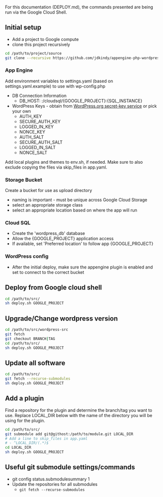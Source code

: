 For this documentation (DEPLOY.md), the commands presented are being run via the Google Cloud Shell.

## Initial setup

* Add a project to Google compute
* clone this project recursively

```bash
cd /path/to/project/source
git clone --recursive https://github.com/jdkindy/appengine-php-wordpress-starter-project.git [LOCAL_DIR]
```

### App Engine

Add environment variables to settings.yaml (based on settings.yaml.example) to use with wp-config.php

* DB Connection Information
  * DB_HOST: :/cloudsql/{GOOGLE_PROJECT}:{SQL_INSTANCE}
* WordPress Keys - obtain from [WordPress.org secret-key service](https://api.wordpress.org/secret-key/1.1/salt/ "WordPress.org secret-key service") or pick your own
  * AUTH_KEY
  * SECURE_AUTH_KEY
  * LOGGED_IN_KEY
  * NONCE_KEY
  * AUTH_SALT
  * SECURE_AUTH_SALT
  * LOGGED_IN_SALT
  * NONCE_SALT

Add local plugins and themes to env.sh, if needed.  Make sure to also exclude copying the files via skip_files in app.yaml.

### Storage Bucket

Create a bucket for use as upload directory
* naming is important - must be unique across Google Cloud Storage
* select an appropriate storage class
* select an appropriate location based on where the app will run

### Cloud SQL

* Create the 'wordpress_db' database
* Allow the {GOOGLE_PROJECT} application access
* If available, set 'Preferred location' to follow app {GOOGLE_PROJECT}

### WordPress config

* After the initial deploy, make sure the appengine plugin is enabled and set to connect to the correct bucket

## Deploy from Google cloud shell

```bash
cd /path/to/src/
sh deploy.sh GOOGLE_PROJECT
```
  
## Upgrade/Change wordpress version

```bash
cd /path/to/src/wordpress-src
git fetch
git checkout BRANCH|TAG
cd /path/to/src/
sh deploy.sh GOOGLE_PROJECT
```

## Update all software

```bash
cd /path/to/src/
git fetch --recurse-submodules
sh deploy.sh GOOGLE_PROJECT
```

## Add a plugin

Find a repository for the plugin and determine the branch/tag you want to use. Replace LOCAL_DIR below with the name of the directory you will be using for the plugin.

```bash
cd /path/to/src/
git submodule add git@githost:/path/to/module.git LOCAL_DIR
# Add a line to skip_files in app.yaml
# - ^LOCAL_DIR/(.*)$
cd LOCAL_DIR
sh deploy.sh GOOGLE_PROJECT
```

## Useful git submodule settings/commands

* git config status.submodulesummary 1
* Update the repositories for all submodules
  * `git fetch --recurse-submodules`
